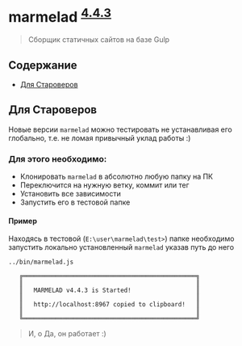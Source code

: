 # marmelad <sup>[4.4.3](https://github.com/yunusga/marmelad/blob/feature/back-to-future/CHANGELOG.md#443-22082017)</sup>

> Сборщик статичных сайтов на базе Gulp

## Содержание
 - [Для Староверов](#Для-Староверов)

## Для Староверов
Новые версии `marmelad` можно тестировать не устанавливая его глобально, т.е. не ломая привычный уклад работы :)

### Для этого необходимо:
 - Клонировать `marmelad` в абсолютно любую папку на ПК
 - Переключится на нужную ветку, коммит или тег
 - Установить все зависимости
 - Запустить его в тестовой папке

#### Пример
Находясь в тестовой (`E:\user\marmelad\test>`) папке необходимо запустить локально установленный `marmelad` указав путь до него
```
../bin/marmelad.js

   ╔════════════════════════════════════════════════╗
   ║                                                ║
   ║   MARMELAD v4.4.3 is Started!                  ║
   ║                                                ║
   ║   http://localhost:8967 сopied to clipboard!   ║
   ║                                                ║
   ╚════════════════════════════════════════════════╝

```
> И, о Да, он работает :)
